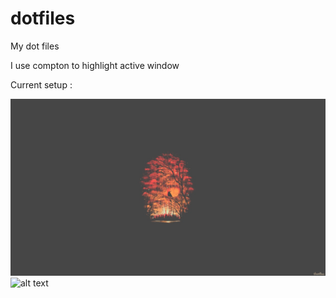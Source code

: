 # dotfiles
My dot files

I use compton to highlight active window

Current setup : 

![Alt text](Pictures/redrain.jpg?raw=true "Title")
![alt text](http://url/to/img.png)
